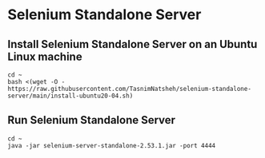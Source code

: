 # Selenium Standalone Server

## Install Selenium Standalone Server on an Ubuntu Linux machine
```
cd ~
bash <(wget -O - https://raw.githubusercontent.com/TasnimNatsheh/selenium-standalone-server/main/install-ubuntu20-04.sh)
```

## Run Selenium Standalone Server
```
cd ~ 
java -jar selenium-server-standalone-2.53.1.jar -port 4444
```
